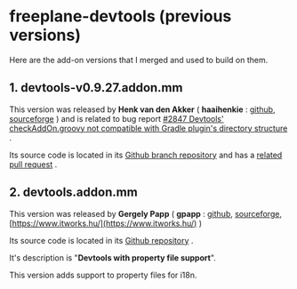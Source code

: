 # freeplane-devtools (previous versions)

Here are the add-on versions that I merged and used to build on them.

## 1. devtools-v0.9.27.addon.mm

This version was released by **Henk van den Akker**  ( **haaihenkie** : [github](https://github.com/HaaiHenkie), [sourceforge](https://sourceforge.net/u/haaihenkie/profile/) ) and is related to bug report [#2847 Devtools' checkAddOn.groovy not compatible with Gradle plugin's directory structure](https://sourceforge.net/p/freeplane/bugs/2847/) .

Its source code is located in its [Github branch repository](https://github.com/HaaiHenkie/addons/tree/fix-bug-2847) and has a [related pull request](https://github.com/freeplane/addons/pull/10) .

## 2. devtools.addon.mm

This version was released by **Gergely Papp**  ( **gpapp** : [github](https://github.com/HaaiHenkie), [sourceforge](https://sourceforge.net/u/haaihenkie/profile/), [https://www.itworks.hu/](https://www.itworks.hu/) )

Its source code is located in its [Github repository](https://github.com/gpapp/freeplane-devtools) .

It's description is "**Devtools with property file support**".

This version adds support to property files for i18n.

